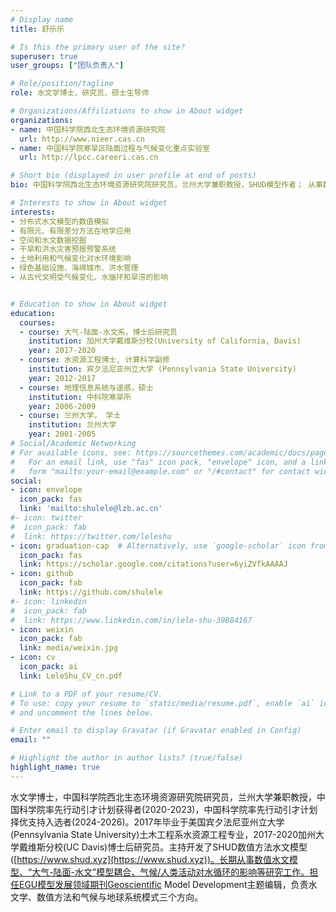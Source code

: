 ```yaml
---
# Display name
title: 舒乐乐

# Is this the primary user of the site?
superuser: true
user_groups: ["团队负责人"]

# Role/position/tagline
role: 水文学博士、研究员、硕士生导师

# Organizations/Affiliations to show in About widget
organizations:
- name: 中国科学院西北生态环境资源研究院
  url: http://www.nieer.cas.cn
- name: 中国科学院寒旱区陆面过程与气候变化重点实验室
  url: http://lpcc.careeri.cas.cn

# Short bio (displayed in user profile at end of posts)
bio: 中国科学院西北生态环境资源研究院研究员，兰州大学兼职教授，SHUD模型作者； 从事数值水文模型研发、“大气-陆面-水文”模型耦合、气候/人类活动对水循环的影响研究

# Interests to show in About widget
interests:
- 分布式水文模型的数值模拟
- 有限元、有限差分方法在地学应用
- 空间和水文数据挖掘
- 干旱和洪水灾害预报预警系统
- 土地利用和气候变化对水环境影响
- 绿色基础设施、海绵城市、洪水管理
- 从古代文明受气候变化、水循环和旱涝的影响


# Education to show in About widget
education:
  courses:
  - course: 大气-陆面-水文系，博士后研究员
    institution: 加州大学戴维斯分校(University of California, Davis)
    year: 2017-2020
  - course: 水资源工程博士, 计算科学副修
    institution: 宾夕法尼亚州立大学 (Pennsylvania State University)
    year: 2012-2017
  - course: 地理信息系统与遥感，硕士
    institution: 中科院寒旱所
    year: 2006-2009
  - course: 兰州大学， 学士
    institution: 兰州大学
    year: 2001-2005
# Social/Academic Networking
# For available icons, see: https://sourcethemes.com/academic/docs/page-builder/#icons
#   For an email link, use "fas" icon pack, "envelope" icon, and a link in the
#   form "mailto:your-email@example.com" or "/#contact" for contact widget.
social:
- icon: envelope
  icon_pack: fas
  link: 'mailto:shulele@lzb.ac.cn'
#- icon: twitter
#  icon_pack: fab
#  link: https://twitter.com/leleshu
- icon: graduation-cap  # Alternatively, use `google-scholar` icon from `ai` icon pack
  icon_pack: fas
  link: https://scholar.google.com/citations?user=6yiZVfkAAAAJ
- icon: github
  icon_pack: fab
  link: https://github.com/shulele
#- icon: linkedin
#  icon_pack: fab
#  link: https://www.linkedin.com/in/lele-shu-39884167
- icon: weixin
  icon_pack: fab
  link: media/weixin.jpg
- icon: cv
  icon_pack: ai
  link: LeleShu_CV_cn.pdf

# Link to a PDF of your resume/CV.
# To use: copy your resume to `static/media/resume.pdf`, enable `ai` icons in `params.toml`,
# and uncomment the lines below.

# Enter email to display Gravatar (if Gravatar enabled in Config)
email: ""

# Highlight the author in author lists? (true/false)
highlight_name: true
---
```

水文学博士，中国科学院西北生态环境资源研究院研究员，兰州大学兼职教授，中国科学院率先行动引才计划获得者(2020-2023)，中国科学院率先行动引才计划择优支持入选者(2024-2026)。2017年毕业于美国宾夕法尼亚州立大学(Pennsylvania State University)土木工程系水资源工程专业，2017-2020加州大学戴维斯分校(UC Davis)博士后研究员。主持开发了SHUD数值方法水文模型([https://www.shud.xyz](https://www.shud.xyz))。长期从事数值水文模型、“大气-陆面-水文”模型耦合、气候/人类活动对水循环的影响等研究工作。担任EGU模型发展领域期刊Geoscientific Model Development主题编辑，负责水文学、数值方法和气候与地球系统模式三个方向。
